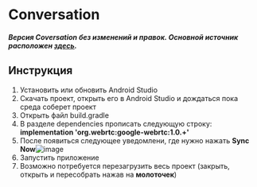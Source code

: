 # Conversation
##### Версия Coversation без изменений и правок. Основной источник расположен [здесь](https://github.com/iNPUTmice/Conversations).
## Инструкция
1. Установить или обновить Android Studio
2. Скачать проект, открыть его в Android Studio и дождаться пока среда соберет проект
3. Открыть файл build.gradle
4. В разделе dependencies прописать следующую строку: **implementation 'org.webrtc:google-webrtc:1.0.+'**
5. После появиться следующее уведомлени, где нужно нажать **Sync Now**![image](https://user-images.githubusercontent.com/71321595/169067894-b985e3e4-b099-4770-8fbc-91f5d659f451.png)
6. Запустить приложение
7. Возможно потребуется перезагрузить весь проект (закрыть, открыть и пересобрать нажав на **молоточек**)